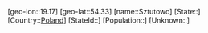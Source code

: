 ﻿---
location: [54.33,19.17]
type: City
tags:
- geo/City


SpocWebEntityId: 34638
isDeleted: false
confidential: public

---
[geo-lon::19.17]
[geo-lat::54.33]
[name::Sztutowo]
[State::]
[Country::[Poland](geo/Continent/Europe/Poland.md)]
[StateId::]
[Population::]
[Unknown::]

